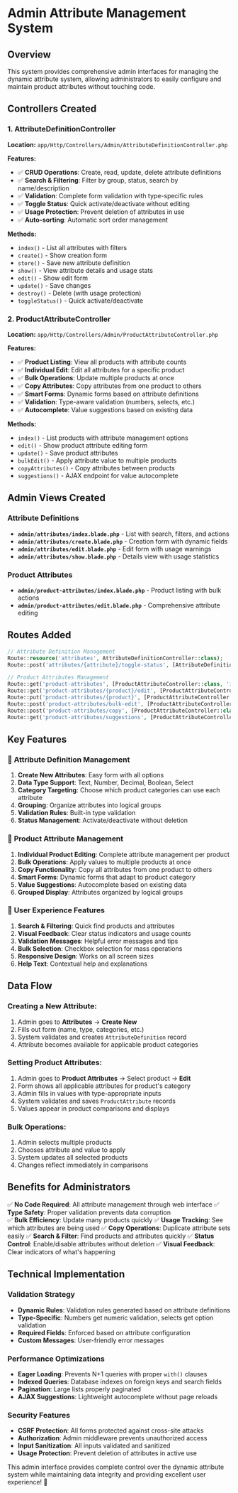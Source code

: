 # Admin Attribute Management System

## Overview
This system provides comprehensive admin interfaces for managing the dynamic attribute system, allowing administrators to easily configure and maintain product attributes without touching code.

## Controllers Created

### 1. AttributeDefinitionController
**Location:** `app/Http/Controllers/Admin/AttributeDefinitionController.php`

**Features:**
- ✅ **CRUD Operations**: Create, read, update, delete attribute definitions
- ✅ **Search & Filtering**: Filter by group, status, search by name/description
- ✅ **Validation**: Complete form validation with type-specific rules
- ✅ **Toggle Status**: Quick activate/deactivate without editing
- ✅ **Usage Protection**: Prevent deletion of attributes in use
- ✅ **Auto-sorting**: Automatic sort order management

**Methods:**
- `index()` - List all attributes with filters
- `create()` - Show creation form
- `store()` - Save new attribute definition
- `show()` - View attribute details and usage stats
- `edit()` - Show edit form
- `update()` - Save changes
- `destroy()` - Delete (with usage protection)
- `toggleStatus()` - Quick activate/deactivate

### 2. ProductAttributeController
**Location:** `app/Http/Controllers/Admin/ProductAttributeController.php`

**Features:**
- ✅ **Product Listing**: View all products with attribute counts
- ✅ **Individual Edit**: Edit all attributes for a specific product
- ✅ **Bulk Operations**: Update multiple products at once
- ✅ **Copy Attributes**: Copy attributes from one product to others
- ✅ **Smart Forms**: Dynamic forms based on attribute definitions
- ✅ **Validation**: Type-aware validation (numbers, selects, etc.)
- ✅ **Autocomplete**: Value suggestions based on existing data

**Methods:**
- `index()` - List products with attribute management options
- `edit()` - Show product attribute editing form
- `update()` - Save product attributes
- `bulkEdit()` - Apply attribute value to multiple products
- `copyAttributes()` - Copy attributes between products
- `suggestions()` - AJAX endpoint for value autocomplete

## Admin Views Created

### Attribute Definitions
- **`admin/attributes/index.blade.php`** - List with search, filters, and actions
- **`admin/attributes/create.blade.php`** - Creation form with dynamic fields
- **`admin/attributes/edit.blade.php`** - Edit form with usage warnings
- **`admin/attributes/show.blade.php`** - Details view with usage statistics

### Product Attributes
- **`admin/product-attributes/index.blade.php`** - Product listing with bulk actions
- **`admin/product-attributes/edit.blade.php`** - Comprehensive attribute editing

## Routes Added
```php
// Attribute Definition Management
Route::resource('attributes', AttributeDefinitionController::class);
Route::post('attributes/{attribute}/toggle-status', [AttributeDefinitionController::class, 'toggleStatus']);

// Product Attributes Management  
Route::get('product-attributes', [ProductAttributeController::class, 'index']);
Route::get('product-attributes/{product}/edit', [ProductAttributeController::class, 'edit']);
Route::put('product-attributes/{product}', [ProductAttributeController::class, 'update']);
Route::post('product-attributes/bulk-edit', [ProductAttributeController::class, 'bulkEdit']);
Route::post('product-attributes/copy', [ProductAttributeController::class, 'copyAttributes']);
Route::get('product-attributes/suggestions', [ProductAttributeController::class, 'suggestions']);
```

## Key Features

### 🎯 **Attribute Definition Management**
1. **Create New Attributes**: Easy form with all options
2. **Data Type Support**: Text, Number, Decimal, Boolean, Select
3. **Category Targeting**: Choose which product categories can use each attribute
4. **Grouping**: Organize attributes into logical groups
5. **Validation Rules**: Built-in type validation
6. **Status Management**: Activate/deactivate without deletion

### 🎯 **Product Attribute Management**
1. **Individual Product Editing**: Complete attribute management per product
2. **Bulk Operations**: Apply values to multiple products at once
3. **Copy Functionality**: Copy all attributes from one product to others
4. **Smart Forms**: Dynamic forms that adapt to product category
5. **Value Suggestions**: Autocomplete based on existing data
6. **Grouped Display**: Attributes organized by logical groups

### 🎯 **User Experience Features**
1. **Search & Filtering**: Quick find products and attributes
2. **Visual Feedback**: Clear status indicators and usage counts
3. **Validation Messages**: Helpful error messages and tips
4. **Bulk Selection**: Checkbox selection for mass operations
5. **Responsive Design**: Works on all screen sizes
6. **Help Text**: Contextual help and explanations

## Data Flow

### Creating a New Attribute:
1. Admin goes to **Attributes** → **Create New**
2. Fills out form (name, type, categories, etc.)
3. System validates and creates `AttributeDefinition` record
4. Attribute becomes available for applicable product categories

### Setting Product Attributes:
1. Admin goes to **Product Attributes** → Select product → **Edit**
2. Form shows all applicable attributes for product's category
3. Admin fills in values with type-appropriate inputs
4. System validates and saves `ProductAttribute` records
5. Values appear in product comparisons and displays

### Bulk Operations:
1. Admin selects multiple products
2. Chooses attribute and value to apply
3. System updates all selected products
4. Changes reflect immediately in comparisons

## Benefits for Administrators

✅ **No Code Required**: All attribute management through web interface
✅ **Type Safety**: Proper validation prevents data corruption  
✅ **Bulk Efficiency**: Update many products quickly
✅ **Usage Tracking**: See which attributes are being used
✅ **Copy Operations**: Duplicate attribute sets easily
✅ **Search & Filter**: Find products and attributes quickly
✅ **Status Control**: Enable/disable attributes without deletion
✅ **Visual Feedback**: Clear indicators of what's happening

## Technical Implementation

### Validation Strategy
- **Dynamic Rules**: Validation rules generated based on attribute definitions
- **Type-Specific**: Numbers get numeric validation, selects get option validation
- **Required Fields**: Enforced based on attribute configuration
- **Custom Messages**: User-friendly error messages

### Performance Optimizations
- **Eager Loading**: Prevents N+1 queries with proper `with()` clauses
- **Indexed Queries**: Database indexes on foreign keys and search fields
- **Pagination**: Large lists properly paginated
- **AJAX Suggestions**: Lightweight autocomplete without page reloads

### Security Features
- **CSRF Protection**: All forms protected against cross-site attacks
- **Authorization**: Admin middleware prevents unauthorized access
- **Input Sanitization**: All inputs validated and sanitized
- **Usage Protection**: Prevent deletion of attributes in active use

This admin interface provides complete control over the dynamic attribute system while maintaining data integrity and providing excellent user experience! 🚀